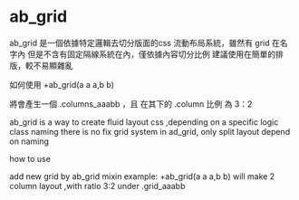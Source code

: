ab_grid
=======

ab_grid 是一個依據特定邏輯去切分版面的css 流動布局系統，雖然有 grid 在名字內
但是不含有固定隔線系統在內，僅依據內容切分比例
建議使用在簡單的排版，較不易顯雜亂

如何使用
+ab_grid(a a a,b b)

將會產生一個 .columns_aaabb ，且 在其下的 .column 比例 為 3：2



ab_grid is a way to create fluid layout css ,depending on a specific logic class naming
there is no fix grid system in ad_grid, only split layout depend on naming


how to use

add new grid by ab_grid mixin
example: 
+ab_grid(a a a,b b)
will make 2 column layout ,with ratio 3:2  under .grid_aaabb


